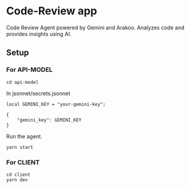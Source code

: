 # Code-Review app

Code Review Agent powered by Gemini and Arakoo. Analyzes code and provides insights using AI.

## Setup

### For API-MODEL

```
cd api-model
```

In jsonnet/secrets.jsonnet

```
local GEMINI_KEY = "your-gemini-key";

{
    "gemini_key": GEMINI_KEY
}
```

Run the agent.

```
yarn start
```

### For CLIENT

```
cd client
yarn dev
```